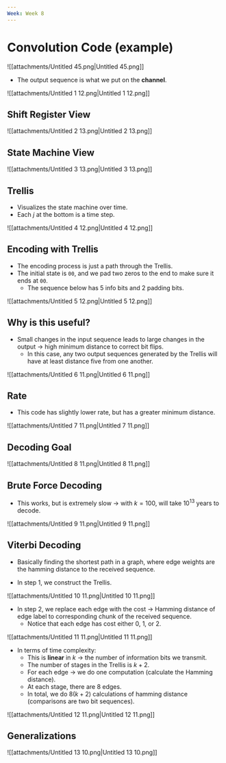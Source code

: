 ```yaml
---
Week: Week 8
---
```

# Convolution Code (example)

![[attachments/Untitled 45.png|Untitled 45.png]]

  

- The output sequence is what we put on the **channel**.

![[attachments/Untitled 1 12.png|Untitled 1 12.png]]

  

## Shift Register View

![[attachments/Untitled 2 13.png|Untitled 2 13.png]]

  

## State Machine View

![[attachments/Untitled 3 13.png|Untitled 3 13.png]]

  

## Trellis

- Visualizes the state machine over time.
- Each $j$﻿ at the bottom is a time step.

![[attachments/Untitled 4 12.png|Untitled 4 12.png]]

  

  

## Encoding with Trellis

- The encoding process is just a path through the Trellis.
- The initial state is `00`, and we pad two zeros to the end to make sure it ends at `00`.
    - The sequence below has 5 info bits and 2 padding bits.

![[attachments/Untitled 5 12.png|Untitled 5 12.png]]

  

  

## Why is this useful?

- Small changes in the input sequence leads to large changes in the output → high minimum distance to correct bit flips.
    - In this case, any two output sequences generated by the Trellis will have at least distance five from one another.

![[attachments/Untitled 6 11.png|Untitled 6 11.png]]

  

## Rate

- This code has slightly lower rate, but has a greater minimum distance.

![[attachments/Untitled 7 11.png|Untitled 7 11.png]]

  

  

## Decoding Goal

![[attachments/Untitled 8 11.png|Untitled 8 11.png]]

  

## Brute Force Decoding

- This works, but is extremely slow → with $k = 100$﻿, will take $10^{13}$﻿ years to decode.

![[attachments/Untitled 9 11.png|Untitled 9 11.png]]

  

  

## Viterbi Decoding

- Basically finding the shortest path in a graph, where edge weights are the hamming distance to the received sequence.

- In step 1, we construct the Trellis.

![[attachments/Untitled 10 11.png|Untitled 10 11.png]]

- In step 2, we replace each edge with the cost → Hamming distance of edge label to corresponding chunk of the received sequence.
    - Notice that each edge has cost either 0, 1, or 2.

![[attachments/Untitled 11 11.png|Untitled 11 11.png]]

  
- In terms of time complexity:
    - This is **linear** in $k$﻿ → the number of information bits we transmit.
    - The number of stages in the Trellis is $k + 2$﻿.
    - For each edge → we do one computation (calculate the Hamming distance).
    - At each stage, there are 8 edges.
    - In total, we do $8(k+2)$﻿ calculations of hamming distance (comparisons are two bit sequences).

![[attachments/Untitled 12 11.png|Untitled 12 11.png]]

  

## Generalizations

![[attachments/Untitled 13 10.png|Untitled 13 10.png]]